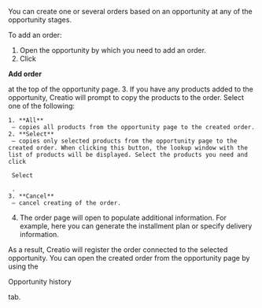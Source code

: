 


 You can create one or several orders based on an opportunity at any of the opportunity stages.
 



 To add an order:
 


1. Open the opportunity by which you need to add an order.
2. Click
 
**Add order** 

 at the top of the opportunity page.
3. If you have any products added to the opportunity, Creatio will prompt to copy the products to the order. Select one of the following:
 


	1. **All** 
	 – copies all products from the opportunity page to the created order.
	2. **Select** 
	 – copies only selected products from the opportunity page to the created order. When clicking this button, the lookup window with the list of products will be displayed. Select the products you need and click
	 
	 Select
	 
	 .
	3. **Cancel** 
	 – cancel creating of the order.
4. The order page will open to populate additional information. For example, here you can generate the installment plan or specify delivery information.
 



 As a result, Creatio will register the order connected to the selected opportunity. You can open the created order from the opportunity page by using the
 
 Opportunity history
 
 tab.




